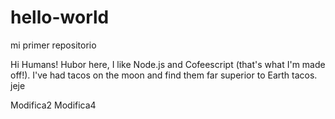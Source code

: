 # hello-world
mi primer repositorio

Hi Humans!
Hubor here, I like Node.js and Cofeescript (that's what I'm made off!).
I've had tacos on the moon and find them far superior to Earth tacos.
jeje

Modifica2
Modifica4
